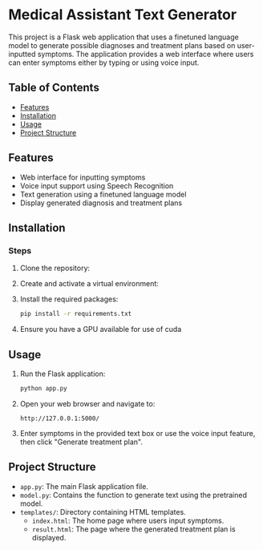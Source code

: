 # Medical Assistant Text Generator

This project is a Flask web application that uses a finetuned language model to generate possible diagnoses and treatment plans based on user-inputted symptoms. The application provides a web interface where users can enter symptoms either by typing or using voice input.

## Table of Contents

- [Features](#features)
- [Installation](#installation)
- [Usage](#usage)
- [Project Structure](#project-structure)

## Features

- Web interface for inputting symptoms
- Voice input support using Speech Recognition
- Text generation using a finetuned language model
- Display generated diagnosis and treatment plans

## Installation


### Steps

1. Clone the repository:


2. Create and activate a virtual environment:


3. Install the required packages:
    ```sh
    pip install -r requirements.txt
    ```

4. Ensure you have a GPU available for use of cuda

## Usage

1. Run the Flask application:
    ```sh
    python app.py
    ```

2. Open your web browser and navigate to:
    ```
    http://127.0.0.1:5000/
    ```

3. Enter symptoms in the provided text box or use the voice input feature, then click "Generate treatment plan".

## Project Structure

- `app.py`: The main Flask application file.
- `model.py`: Contains the function to generate text using the pretrained model.
- `templates/`: Directory containing HTML templates.
  - `index.html`: The home page where users input symptoms.
  - `result.html`: The page where the generated treatment plan is displayed.

